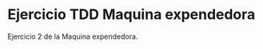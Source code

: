 ﻿Ejercicio TDD Maquina expendedora
==================================
 Ejercicio 2 de la Maquina expendedora.